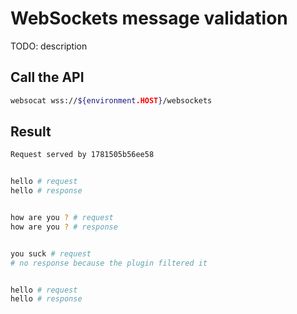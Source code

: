 # WebSockets message validation

TODO: description

## Call the API

```bash
websocat wss://${environment.HOST}/websockets
```

## Result

```sh
Request served by 1781505b56ee58


hello # request
hello # response


how are you ? # request
how are you ? # response


you suck # request
# no response because the plugin filtered it


hello # request
hello # response
```